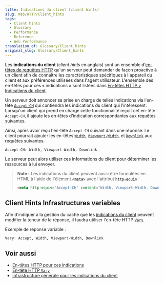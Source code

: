 ```yaml
---
title: Indications du client (client hints)
slug: Web/HTTP/Client_hints
tags:
  - Client hints
  - Glossary
  - Performance
  - Reference
  - Web Performance
translation_of: Glossary/Client_hints
original_slug: Glossary/Client_hints
---
```


Les **indications du client** (_client hints_ en anglais) sont un ensemble d'[en-têtes de requêtes HTTP](/fr/docs/Web/HTTP/Headers) qu'un serveur peut demander de façon proactive à un client afin de connaître les caractéristiques spécifiques à l'appareil du client et aux préférences utilisées dans l'agent utilisateur. L'ensemble des en-têtes pour ces « indications » sont listées dans [En-têtes HTTP > Indications du client](/fr/docs/Web/HTTP/Headers#client_hints).

Un serveur doit annoncer sa prise en charge de telles indications via l'en-tête [`Accept-CH`](/fr/docs/Web/HTTP/Headers/Accept-CH) qui contiendra les indications du client qui l'intéressent. Lorsqu'un client qui prend en charge cette fonctionnalité reçoit cet en-tête `Accept-CH`, il ajoute les en-têtes d'indication correspondantes aux requêtes suivantes.

Ainsi, après avoir reçu l'en-tête `Accept-CH` suivant dans une réponse. Le client pourrait ajouter les en-têtes [`Width`](/fr/docs/Web/HTTP/Headers/Width), [`Viewport-Width`](/fr/docs/Web/HTTP/Headers/Viewport-Width), et [`Downlink`](/fr/docs/Web/HTTP/Headers/Downlink) aux requêtes suivantes.

```
Accept-CH: Width, Viewport-Width, Downlink
```

Le serveur peut alors utiliser ces informations du client pour déterminer les ressources à lui envoyer.

> **Note :** Les indications du client peuvent aussi être formulées en HTML à l'aide de l'élément [`<meta>`](/fr/docs/Web/HTML/Element/meta) avec l'attribut [`http-equiv`](/fr/docs/Web/HTML/Element/meta#attr-http-equiv) :
>
>
> ```html
> <meta http-equiv="Accept-CH" content="Width, Viewport-Width, Downlink">
> ```

## Client Hints Infrastructures variables

Afin d'indiquer à la gestion du cache que les [indications du client](/fr/docs/Web/HTTP/Headers#clients_hints) peuvent modifier la teneur de la réponse, il faudra utiliser l'en-tête HTTP [`Vary`](/fr/docs/Web/HTTP/Headers/Vary).

Exemple de réponse variable :

```
Vary: Accept, Width, Viewport-Width, Downlink
```

## Voir aussi

- [En-têtes HTTP pour ces indications](/fr/docs/Web/HTTP/Headers#clients_hints)
- [En-tête HTTP `Vary`](/fr/docs/Web/HTTP/Headers/Vary)
- [Infrastructure générale pour les indications du client](https://wicg.github.io/client-hints-infrastructure/)
